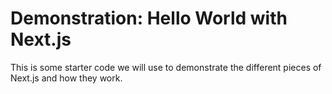 # Demonstration: Hello World with Next.js

This is some starter code we will use to demonstrate the different pieces of Next.js and how they work.
